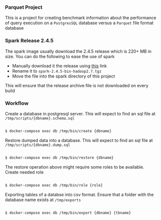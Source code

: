 ### Parquet Project

This is a project for creating benchmark information about the performance of query execution on a `PostgresSQL` database versus a `Parquet` file format database

### Spark Release 2.4.5

The spark image usually download the 2.4.5 release which is 220+ MB in size. You can do the following to ease the use of spark

- Manually download it the release using [this](https://downloads.apache.org/spark/spark-2.4.5/spark-2.4.5-bin-hadoop2.7.tgz) link
- Rename it to `spark-2.4.5-bin-hadoop2.7.tgz`
- Move the file into the spark directory of this project

This will ensure that the release archive file is not downloaded on every build

### Workflow

Create a database in postgresql server. This will expect to find an sql file at `/tmp/scripts/{dbname}.schema.sql`

```bash

$ docker-compose exec db /tmp/bin/create {dbname}

```

Restore dumped data into a database. This will expect to find an sql file at `/tmp/scripts/{dbname}.dump.sql`

```bash

$ docker-compose exec db /tmp/bin/restore {dbname}

```

The restore operation above might require some roles to be available. Create needed role

```bash

$ docker-compose exec db /tmp/bin/role {role}

```

Exporting tables of a databse into csv format. Ensure that a folder with the database name exists at `/tmp/exports`

```bash

$ docker-compose exec db /tmp/bin/export {dbname} {tbname}

```
